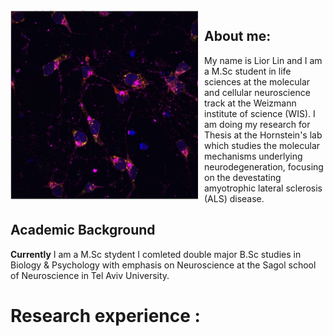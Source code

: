 <img src="https://github.com/LiorLin/LiorLin.github.io/blob/main/Composite_neuron_image_screenshot.jpg" align="left" width="300" style="margin-right: 10px;"> 

## About me: 
My name is Lior Lin and I am a M.Sc student in life sciences at the molecular and cellular neuroscience track at the Weizmann institute of science (WIS). I am doing my research for Thesis at the Hornstein's lab which studies the molecular mechanisms underlying neurodegeneration, focusing on the devestating amyotrophic lateral sclerosis (ALS) disease.  

## Academic Background
**Currently** I am a M.Sc stydent 
I comleted double major B.Sc studies in Biology & Psychology with emphasis on Neuroscience at the Sagol school of Neuroscience in Tel Aviv University. 

# Research experience :
